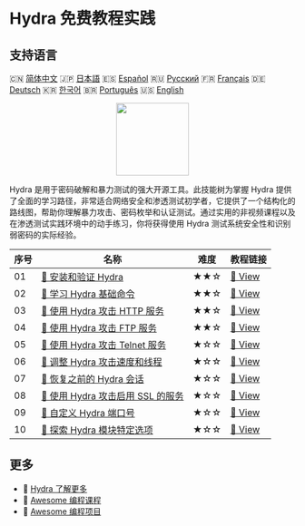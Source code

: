 # Hydra 免费教程实践

## 支持语言

🇨🇳 [简体中文](README_zh.md) 🇯🇵 [日本語](README_ja.md) 🇪🇸 [Español](README_es.md) 🇷🇺 [Русский](README_ru.md) 🇫🇷 [Français](README_fr.md) 🇩🇪 [Deutsch](README_de.md) 🇰🇷 [한국어](README_ko.md) 🇧🇷 [Português](README_pt.md) 🇺🇸 [English](README.md) 

<div align="center">
<img width="128px" src="https://file.labex.io/path/fqzGODJFWPbL.png">
</div>

Hydra 是用于密码破解和暴力测试的强大开源工具。此技能树为掌握 Hydra 提供了全面的学习路径，非常适合网络安全和渗透测试初学者，它提供了一个结构化的路线图，帮助你理解暴力攻击、密码枚举和认证测试。通过实用的非视频课程以及在渗透测试实践环境中的动手练习，你将获得使用 Hydra 测试系统安全性和识别弱密码的实际经验。

|   序号 | 名称                                                                                                                   | 难度   | 教程链接                                                                                     |
|--------|------------------------------------------------------------------------------------------------------------------------|--------|----------------------------------------------------------------------------------------------|
|     01 | [📖 安装和验证 Hydra](https://labex.io/zh/tutorials/hydra-install-and-verify-hydra-549917)                             | ★★☆    | [🔗 View](https://labex.io/zh/tutorials/hydra-install-and-verify-hydra-549917)               |
|     02 | [📖 学习 Hydra 基础命令](https://labex.io/zh/tutorials/hydra-learn-basic-hydra-commands-549918)                        | ★★☆    | [🔗 View](https://labex.io/zh/tutorials/hydra-learn-basic-hydra-commands-549918)             |
|     03 | [📖 使用 Hydra 攻击 HTTP 服务](https://labex.io/zh/tutorials/hydra-attack-http-services-with-hydra-549915)             | ★★☆    | [🔗 View](https://labex.io/zh/tutorials/hydra-attack-http-services-with-hydra-549915)        |
|     04 | [📖 使用 Hydra 攻击 FTP 服务](https://labex.io/zh/tutorials/hydra-attack-ftp-services-with-hydra-549914)               | ★★☆    | [🔗 View](https://labex.io/zh/tutorials/hydra-attack-ftp-services-with-hydra-549914)         |
|     05 | [📖 使用 Hydra 攻击 Telnet 服务](https://labex.io/zh/tutorials/hydra-attack-telnet-services-with-hydra-549916)         | ★☆☆    | [🔗 View](https://labex.io/zh/tutorials/hydra-attack-telnet-services-with-hydra-549916)      |
|     06 | [📖 调整 Hydra 攻击速度和线程](https://labex.io/zh/tutorials/hydra-adjust-hydra-attack-speed-and-threads-549913)       | ★☆☆    | [🔗 View](https://labex.io/zh/tutorials/hydra-adjust-hydra-attack-speed-and-threads-549913)  |
|     07 | [📖 恢复之前的 Hydra 会话](https://labex.io/zh/tutorials/hydra-restore-a-previous-hydra-session-550772)                | ★☆☆    | [🔗 View](https://labex.io/zh/tutorials/hydra-restore-a-previous-hydra-session-550772)       |
|     08 | [📖 使用 Hydra 攻击启用 SSL 的服务](https://labex.io/zh/tutorials/hydra-attack-ssl-enabled-services-with-hydra-550762) | ★☆☆    | [🔗 View](https://labex.io/zh/tutorials/hydra-attack-ssl-enabled-services-with-hydra-550762) |
|     09 | [📖 自定义 Hydra 端口号](https://labex.io/zh/tutorials/hydra-customize-hydra-port-numbers-550765)                      | ★☆☆    | [🔗 View](https://labex.io/zh/tutorials/hydra-customize-hydra-port-numbers-550765)           |
|     10 | [📖 探索 Hydra 模块特定选项](https://labex.io/zh/tutorials/hydra-explore-hydra-module-specific-options-550767)         | ★☆☆    | [🔗 View](https://labex.io/zh/tutorials/hydra-explore-hydra-module-specific-options-550767)  |

## 更多

- 🔗 [Hydra 了解更多](https://labex.io/zh/skilltrees/hydra)
- 🔗 [Awesome 编程课程](https://github.com/labex-labs/awesome-programming-courses)
- 🔗 [Awesome 编程项目](https://github.com/labex-labs/awesome-programming-projects)

